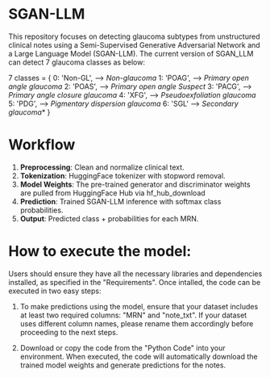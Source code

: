 # SGAN-LLM
This repository focuses on detecting glaucoma subtypes from unstructured clinical notes using a Semi-Supervised Generative Adversarial Network and a Large Language Model (SGAN-LLM). The current version of SGAN_LLM can detect 7 glaucoma classes as below:

7 classes = {
    0: 'Non-GL', --> *Non-glaucoma*
    1: 'POAG', --> *Primary open angle glaucoma*
    2: 'POAS', --> *Primary open angle Suspect*
    3: 'PACG', --> *Primary angle closure glaucoma*
    4: 'XFG', --> *Pseudoexfoliation  glaucoma*
    5: 'PDG', --> *Pigmentary dispersion glaucoma*
    6: 'SGL' --> *Secondary glaucoma**
}

# Workflow

1. **Preprocessing**: Clean and normalize clinical text.
2. **Tokenization**: HuggingFace tokenizer with stopword removal.
3. **Model Weights**: The pre-trained generator and discriminator weights are pulled from HuggingFace Hub via hf_hub_download
4. **Prediction**: Trained SGAN-LLM inference with softmax class probabilities.
5. **Output**: Predicted class + probabilities for each MRN.

# How to execute the model:
Users should ensure they have all the necessary libraries and dependencies installed, as specified in the "Requirements". Once intalled, the code can be executed in two easy steps:

1) To make predictions using the model, ensure that your dataset includes at least two required columns: "MRN" and "note_txt". If your dataset uses different column names, please rename them accordingly before proceeding to the next steps.

2) Download or copy the code from the "Python Code" into your environment. When executed, the code will automatically download the trained model weights and generate predictions for the notes.
